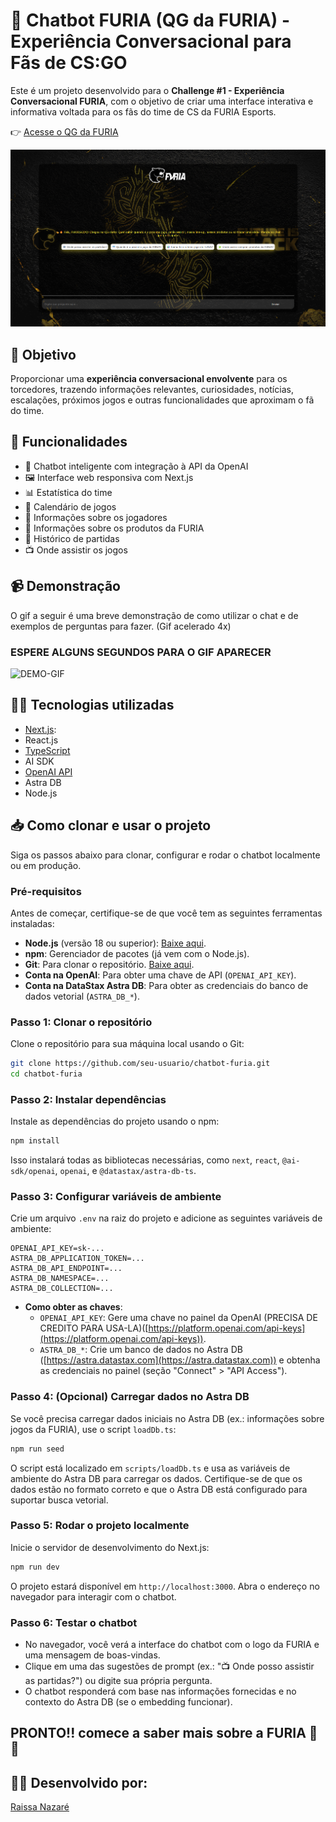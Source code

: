 # 🐯 Chatbot FURIA (QG da FURIA) - Experiência Conversacional para Fãs de CS:GO

Este é um projeto desenvolvido para o **Challenge #1 - Experiência Conversacional FURIA**, com o objetivo de criar uma interface interativa e informativa voltada para os fãs do time de CS da FURIA Esports.

👉 [Acesse o QG da FURIA](https://qg-da-furia-g0ma5knd4-rajssqs-projects.vercel.app/)

![DEMO](./app/assets/demo.png)

## 🎯 Objetivo

Proporcionar uma **experiência conversacional envolvente** para os torcedores, trazendo informações relevantes, curiosidades, notícias, escalações, próximos jogos e outras funcionalidades que aproximam o fã do time.

## 🚀 Funcionalidades

- 🧠 Chatbot inteligente com integração à API da OpenAI
- 🖼️ Interface web responsiva com Next.js
- 📊 Estatística do time
- 📆 Calendário de jogos
- 👥 Informações sobre os jogadores
- 🏪 Informações sobre os produtos da FURIA
- 🧾 Histórico de partidas
- 📺 Onde assistir os jogos

## 📹 Demonstração

O gif a seguir é uma breve demonstração de como utilizar o chat e de exemplos de perguntas para fazer. (Gif acelerado 4x)
### ESPERE ALGUNS SEGUNDOS PARA O GIF APARECER ###

![DEMO-GIF](./app/assets/demo-gif.gif)

## 🧑‍💻 Tecnologias utilizadas

- [Next.js](https://nextjs.org/):
- React.js
- [TypeScript](https://www.typescriptlang.org/)
- AI SDK
- [OpenAI API](https://platform.openai.com/)
- Astra DB
- Node.js

## 📥 Como clonar e usar o projeto

Siga os passos abaixo para clonar, configurar e rodar o chatbot localmente ou em produção.

### Pré-requisitos

Antes de começar, certifique-se de que você tem as seguintes ferramentas instaladas:

- **Node.js** (versão 18 ou superior): [Baixe aqui](https://nodejs.org/).
- **npm**: Gerenciador de pacotes (já vem com o Node.js).
- **Git**: Para clonar o repositório. [Baixe aqui](https://git-scm.com/).
- **Conta na OpenAI**: Para obter uma chave de API (`OPENAI_API_KEY`).
- **Conta na DataStax Astra DB**: Para obter as credenciais do banco de dados vetorial (`ASTRA_DB_*`).

### Passo 1: Clonar o repositório

Clone o repositório para sua máquina local usando o Git:

```bash
git clone https://github.com/seu-usuario/chatbot-furia.git
cd chatbot-furia
```

### Passo 2: Instalar dependências

Instale as dependências do projeto usando o npm:

```bash
npm install
```

Isso instalará todas as bibliotecas necessárias, como `next`, `react`, `@ai-sdk/openai`, `openai`, e `@datastax/astra-db-ts`.

### Passo 3: Configurar variáveis de ambiente

Crie um arquivo `.env` na raiz do projeto e adicione as seguintes variáveis de ambiente:

```env
OPENAI_API_KEY=sk-...
ASTRA_DB_APPLICATION_TOKEN=...
ASTRA_DB_API_ENDPOINT=...
ASTRA_DB_NAMESPACE=...
ASTRA_DB_COLLECTION=...
```

- **Como obter as chaves**:
  - `OPENAI_API_KEY`: Gere uma chave no painel da OpenAI (PRECISA DE CREDITO PARA USA-LA)([https://platform.openai.com/api-keys](https://platform.openai.com/api-keys)).
  - `ASTRA_DB_*`: Crie um banco de dados no Astra DB ([https://astra.datastax.com](https://astra.datastax.com)) e obtenha as credenciais no painel (seção "Connect" > "API Access").

### Passo 4: (Opcional) Carregar dados no Astra DB

Se você precisa carregar dados iniciais no Astra DB (ex.: informações sobre jogos da FURIA), use o script `loadDb.ts`:

```bash
npm run seed
```

O script está localizado em `scripts/loadDb.ts` e usa as variáveis de ambiente do Astra DB para carregar os dados. Certifique-se de que os dados estão no formato correto e que o Astra DB está configurado para suportar busca vetorial.

### Passo 5: Rodar o projeto localmente

Inicie o servidor de desenvolvimento do Next.js:

```bash
npm run dev
```

O projeto estará disponível em `http://localhost:3000`. Abra o endereço no navegador para interagir com o chatbot.

### Passo 6: Testar o chatbot

- No navegador, você verá a interface do chatbot com o logo da FURIA e uma mensagem de boas-vindas.
- Clique em uma das sugestões de prompt (ex.: "📺 Onde posso assistir as partidas?") ou digite sua própria pergunta.
- O chatbot responderá com base nas informações fornecidas e no contexto do Astra DB (se o embedding funcionar).

## PRONTO!! comece a saber mais sobre a FURIA 🐯🔥

## 👩‍💻 Desenvolvido por:

[Raissa Nazaré](https://www.linkedin.com/in/raissanazar%C3%A9/)
